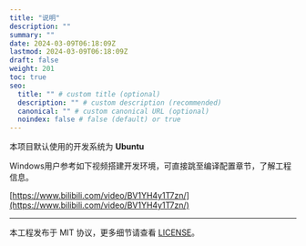 ```yaml
---
title: "说明"
description: ""
summary: ""
date: 2024-03-09T06:18:09Z
lastmod: 2024-03-09T06:18:09Z
draft: false
weight: 201
toc: true
seo:
  title: "" # custom title (optional)
  description: "" # custom description (recommended)
  canonical: "" # custom canonical URL (optional)
  noindex: false # false (default) or true
---
```


本项目默认使用的开发系统为 **Ubuntu**

Windows用户参考如下视频搭建开发环境，可直接跳至编译配置章节，了解工程信息。

[https://www.bilibili.com/video/BV1YH4y1T7zn/](https://www.bilibili.com/video/BV1YH4y1T7zn/)

--------------------

本工程发布于 MIT 协议，更多细节请查看 [LICENSE]()。
